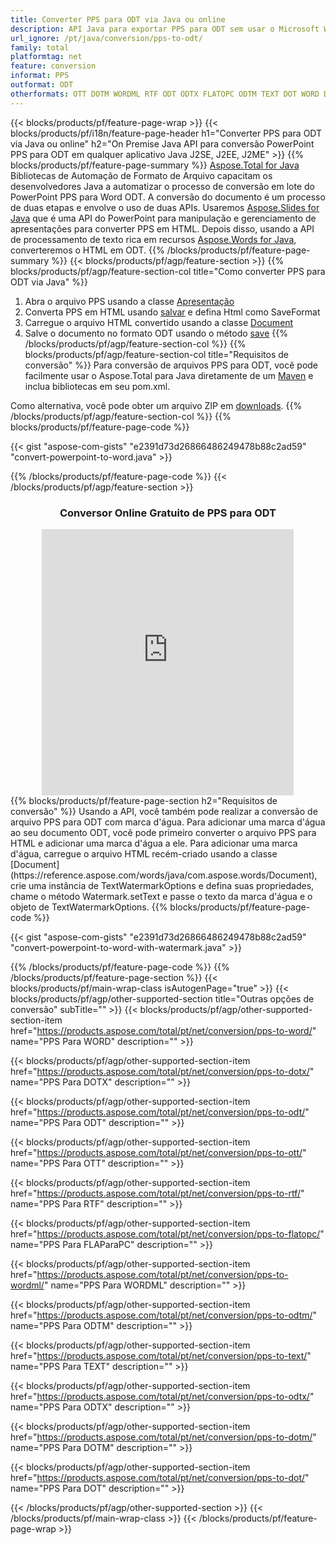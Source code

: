 ```yaml
---
title: Converter PPS para ODT via Java ou online
description: API Java para exportar PPS para ODT sem usar o Microsoft Word ou PowerPoint ou on-line. Teste o conversor online gratuito de POT para CSV rapidamente antes de integrar o código. ou com o conversor online grátis
url_ignore: /pt/java/conversion/pps-to-odt/
family: total
platformtag: net
feature: conversion
informat: PPS
outformat: ODT
otherformats: OTT DOTM WORDML RTF ODT ODTX FLATOPC ODTM TEXT DOT WORD DOTX
---
```

{{< blocks/products/pf/feature-page-wrap >}}
{{< blocks/products/pf/i18n/feature-page-header h1="Converter PPS para ODT via Java ou online" h2="On Premise Java API para conversão PowerPoint PPS para ODT em qualquer aplicativo Java J2SE, J2EE, J2ME" >}}
{{% blocks/products/pf/feature-page-summary %}}
[Aspose.Total for Java](https://products.aspose.com/total/java/) Bibliotecas de Automação de Formato de Arquivo capacitam os desenvolvedores Java a automatizar o processo de conversão em lote do PowerPoint PPS para Word ODT. A conversão do documento é um processo de duas etapas e envolve o uso de duas APIs. Usaremos [Aspose.Slides for Java](https://products.aspose.com/slides/java/) que é uma API do PowerPoint para manipulação e gerenciamento de apresentações para converter PPS em HTML. Depois disso, usando a API de processamento de texto rica em recursos [Aspose.Words for Java](https://products.aspose.com/words/java/), converteremos o HTML em ODT.
{{% /blocks/products/pf/feature-page-summary  %}}
{{< blocks/products/pf/agp/feature-section >}}
{{% blocks/products/pf/agp/feature-section-col title="Como converter PPS para ODT via Java" %}}
1. Abra o arquivo PPS usando a classe [Apresentação](https://reference.aspose.com/slides/java/com.aspose.slides/Presentation)
2. Converta PPS em HTML usando [salvar](https://reference.aspose.com/slides/java/com.aspose.slides/Presentation#save-java.lang.String-int-com.aspose.slides.ISaveOptions-) e defina Html como SaveFormat
3. Carregue o arquivo HTML convertido usando a classe [Document](https://reference.aspose.com/words/java/com.aspose.words/Document)
4. Salve o documento no formato ODT usando o método [save](https://reference.aspose.com/words/java/com.aspose.words/Document#save(java.lang.String,int))
{{% /blocks/products/pf/agp/feature-section-col %}}
{{% blocks/products/pf/agp/feature-section-col title="Requisitos de conversão" %}}
Para conversão de arquivos PPS para ODT, você pode facilmente usar o Aspose.Total para Java diretamente de um [Maven](https://releases.aspose.com/total/java/) e inclua bibliotecas em seu pom.xml.

Como alternativa, você pode obter um arquivo ZIP em [downloads](https://releases.aspose.com/total/java).
{{% /blocks/products/pf/agp/feature-section-col %}}
{{% blocks/products/pf/feature-page-code %}}

{{< gist "aspose-com-gists" "e2391d73d26866486249478b88c2ad59" "convert-powerpoint-to-word.java" >}}


{{% /blocks/products/pf/feature-page-code %}}
{{< /blocks/products/pf/agp/feature-section >}}
<div class="container-fluid agp-content bg-white aboutfile box-1 vh100 section nopbtm">
<div class=container>
<div class=row>
<div class="demobox tc col-md-12 padding-0" align="center">

<h3>Conversor Online Gratuito de PPS para ODT</h3>

<iframe style="border: none; height: 426px;" scrolling="no" src="https://total-conversion-app-65z5r2lp.qa.k8s.dynabic.com/?to=odt&from=pps" id="child-iframe" width="80%"></iframe>

</div></div>
</div></div>
{{% blocks/products/pf/feature-page-section  h2="Requisitos de conversão" %}}
Usando a API, você também pode realizar a conversão de arquivo PPS para ODT com marca d'água. Para adicionar uma marca d'água ao seu documento ODT, você pode primeiro converter o arquivo PPS para HTML e adicionar uma marca d'água a ele. Para adicionar uma marca d'água, carregue o arquivo HTML recém-criado usando a classe [Document](https://reference.aspose.com/words/java/com.aspose.words/Document), crie uma instância de TextWatermarkOptions e defina suas propriedades, chame o método Watermark.setText e passe o texto da marca d'água e o objeto de TextWatermarkOptions.  
{{% blocks/products/pf/feature-page-code %}}

{{< gist "aspose-com-gists" "e2391d73d26866486249478b88c2ad59" "convert-powerpoint-to-word-with-watermark.java" >}}

{{% /blocks/products/pf/feature-page-code  %}}
{{% /blocks/products/pf/feature-page-section %}}
{{< blocks/products/pf/main-wrap-class isAutogenPage="true" >}}
{{< blocks/products/pf/agp/other-supported-section title="Outras opções de conversão" subTitle="" >}}
{{< blocks/products/pf/agp/other-supported-section-item href="https://products.aspose.com/total/pt/net/conversion/pps-to-word/" name="PPS Para WORD" description="" >}}

{{< blocks/products/pf/agp/other-supported-section-item href="https://products.aspose.com/total/pt/net/conversion/pps-to-dotx/" name="PPS Para DOTX" description="" >}}

{{< blocks/products/pf/agp/other-supported-section-item href="https://products.aspose.com/total/pt/net/conversion/pps-to-odt/" name="PPS Para ODT" description="" >}}

{{< blocks/products/pf/agp/other-supported-section-item href="https://products.aspose.com/total/pt/net/conversion/pps-to-ott/" name="PPS Para OTT" description="" >}}

{{< blocks/products/pf/agp/other-supported-section-item href="https://products.aspose.com/total/pt/net/conversion/pps-to-rtf/" name="PPS Para RTF" description="" >}}

{{< blocks/products/pf/agp/other-supported-section-item href="https://products.aspose.com/total/pt/net/conversion/pps-to-flatopc/" name="PPS Para FLAParaPC" description="" >}}

{{< blocks/products/pf/agp/other-supported-section-item href="https://products.aspose.com/total/pt/net/conversion/pps-to-wordml/" name="PPS Para WORDML" description="" >}}

{{< blocks/products/pf/agp/other-supported-section-item href="https://products.aspose.com/total/pt/net/conversion/pps-to-odtm/" name="PPS Para ODTM" description="" >}}

{{< blocks/products/pf/agp/other-supported-section-item href="https://products.aspose.com/total/pt/net/conversion/pps-to-text/" name="PPS Para TEXT" description="" >}}

{{< blocks/products/pf/agp/other-supported-section-item href="https://products.aspose.com/total/pt/net/conversion/pps-to-odtx/" name="PPS Para ODTX" description="" >}}

{{< blocks/products/pf/agp/other-supported-section-item href="https://products.aspose.com/total/pt/net/conversion/pps-to-dotm/" name="PPS Para DOTM" description="" >}}

{{< blocks/products/pf/agp/other-supported-section-item href="https://products.aspose.com/total/pt/net/conversion/pps-to-dot/" name="PPS Para DOT" description="" >}}


{{< /blocks/products/pf/agp/other-supported-section >}}
{{< /blocks/products/pf/main-wrap-class >}}
{{< /blocks/products/pf/feature-page-wrap >}}